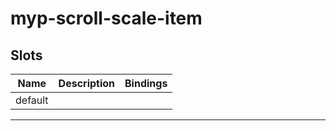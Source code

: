 # myp-scroll-scale-item

## Slots

| Name    | Description | Bindings |
| ------- | ----------- | -------- |
| default |             |          |

---
